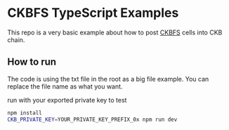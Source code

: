 # CKBFS TypeScript Examples

This repo is a very basic example about how to post [CKBFS](https://github.com/code-monad/ckbfs) cells into CKB chain.

## How to run

The code is using the txt file in the root as a big file example. You can replace the file name as what you want.

run with your exported private key to test

```bash
npm install
CKB_PRIVATE_KEY=YOUR_PRIVATE_KEY_PREFIX_0x npm run dev
```


